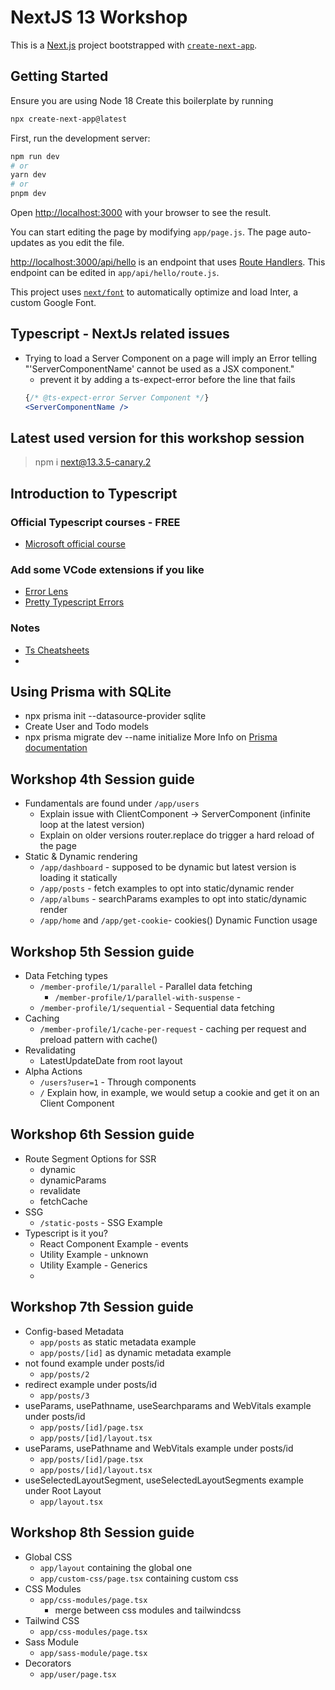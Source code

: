# NextJS 13 Workshop

This is a [Next.js](https://nextjs.org/) project bootstrapped with [`create-next-app`](https://github.com/vercel/next.js/tree/canary/packages/create-next-app).

## Getting Started
Ensure you are using Node 18
Create this boilerplate by running
```bash
npx create-next-app@latest  
```


First, run the development server:

```bash
npm run dev
# or
yarn dev
# or
pnpm dev
```

Open [http://localhost:3000](http://localhost:3000) with your browser to see the result.

You can start editing the page by modifying `app/page.js`. The page auto-updates as you edit the file.

[http://localhost:3000/api/hello](http://localhost:3000/api/hello) is an endpoint that uses [Route Handlers](https://beta.nextjs.org/docs/routing/route-handlers). This endpoint can be edited in `app/api/hello/route.js`.

This project uses [`next/font`](https://nextjs.org/docs/basic-features/font-optimization) to automatically optimize and load Inter, a custom Google Font.
  

## Typescript - NextJs related issues
- Trying to load a Server Component on a page will imply an Error telling "'ServerComponentName' cannot be used as a JSX component."
  - prevent it by adding a ts-expect-error before the line that fails
   ```jsx 
   {/* @ts-expect-error Server Component */}
   <ServerComponentName />
   ```
## Latest used version for this workshop session
> npm i next@13.3.5-canary.2 

## Introduction to Typescript

### Official Typescript courses - FREE
- [Microsoft official course](https://learn.microsoft.com/es-es/training/paths/build-javascript-applications-typescript/)

### Add some VCode extensions if you like 
- [Error Lens](https://marketplace.visualstudio.com/items?itemName=usernamehw.errorlens)
- [Pretty Typescript Errors](https://marketplace.visualstudio.com/items?itemName=yoavbls.pretty-ts-errors)

### Notes

- [Ts Cheatsheets](https://www.typescriptlang.org/cheatsheets)
- 

## Using Prisma with SQLite 
- npx prisma init --datasource-provider sqlite
- Create User and Todo models
- npx prisma migrate dev --name initialize
More Info on [Prisma documentation](https://www.prisma.io/docs/concepts/database-connectors/sqlite)

## Workshop 4th Session guide
- Fundamentals are found under `/app/users`
  - Explain issue with ClientComponent -> ServerComponent (infinite loop at the latest version)
  - Explain on older versions router.replace do trigger a hard reload of the page
- Static & Dynamic rendering
  - `/app/dashboard` - supposed to be dynamic but latest version is loading it statically
  - `/app/posts` - fetch examples to opt into static/dynamic render
  - `/app/albums` - searchParams examples to opt into static/dynamic render
  - `/app/home` and `/app/get-cookie`- cookies() Dynamic Function usage

## Workshop 5th Session guide
- Data Fetching types
  - `/member-profile/1/parallel` - Parallel data fetching
    - `/member-profile/1/parallel-with-suspense` -  
  - `/member-profile/1/sequential` -  Sequential data fetching
- Caching
  - `/member-profile/1/cache-per-request` -  caching per request and preload pattern with cache()
- Revalidating
  - LatestUpdateDate from root layout
- Alpha Actions
  - `/users?user=1` - Through components
  - `/` Explain how, in example, we would setup a cookie and get it on an Client Component

## Workshop 6th Session guide
- Route Segment Options for SSR
  - dynamic
  - dynamicParams
  - revalidate
  - fetchCache
- SSG
  - `/static-posts` - SSG Example
- Typescript is it you?
  - React Component Example - events
  - Utility Example - unknown
  - Utility Example - Generics
  - 
## Workshop 7th Session guide
- Config-based Metadata
  - `app/posts` as static metadata example
  - `app/posts/[id]` as dynamic metadata example
- not found example under posts/id
  - `app/posts/2` 
- redirect example under posts/id
  - `app/posts/3` 
- useParams, usePathname, useSearchparams and WebVitals example under posts/id
  - `app/posts/[id]/page.tsx` 
  - `app/posts/[id]/layout.tsx` 
- useParams, usePathname and WebVitals example under posts/id
  - `app/posts/[id]/page.tsx` 
  - `app/posts/[id]/layout.tsx` 
- useSelectedLayoutSegment, useSelectedLayoutSegments example under Root Layout
  - `app/layout.tsx` 

## Workshop 8th Session guide
- Global CSS
  - `app/layout` containing the global one
  - `app/custom-css/page.tsx` containing custom css
- CSS Modules
  - `app/css-modules/page.tsx` 
    - merge between css modules and tailwindcss
- Tailwind CSS
  - `app/css-modules/page.tsx` 
- Sass Module
  - `app/sass-module/page.tsx` 
- Decorators
  - `app/user/page.tsx` 